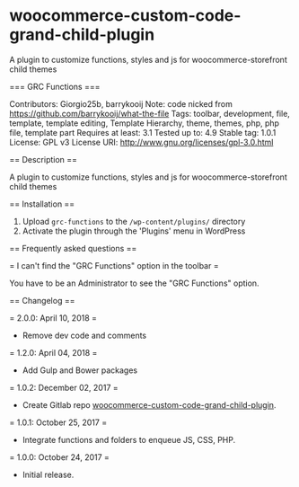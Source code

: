 # woocommerce-custom-code-grand-child-plugin
A plugin to customize functions, styles and js for woocommerce-storefront child themes

=== GRC Functions ===

Contributors: Giorgio25b, barrykooij
Note: code nicked from https://github.com/barrykooij/what-the-file
Tags: toolbar, development, file, template, template editing, Template Hierarchy, theme, themes, php, php file, template part
Requires at least: 3.1
Tested up to: 4.9
Stable tag: 1.0.1
License: GPL v3
License URI: http://www.gnu.org/licenses/gpl-3.0.html

== Description ==

A plugin to customize functions, styles and js for woocommerce-storefront child themes

== Installation ==

1. Upload `grc-functions` to the `/wp-content/plugins/` directory
2. Activate the plugin through the 'Plugins' menu in WordPress

== Frequently asked questions ==

= I can't find the "GRC Functions" option in the toolbar =

You have to be an Administrator to see the "GRC Functions" option.

== Changelog ==

= 2.0.0: April 10, 2018 =
* Remove dev code and comments

= 1.2.0: April 04, 2018 =
* Add Gulp and Bower packages

= 1.0.2: December 02, 2017 =
* Create Gitlab repo [woocommerce-custom-code-grand-child-plugin](https://github.com/giorgioriccardi/woocommerce-custom-code-grand-child-plugin).

= 1.0.1: October 25, 2017 =
* Integrate functions and folders to enqueue JS, CSS, PHP.

= 1.0.0: October 24, 2017 =
* Initial release.